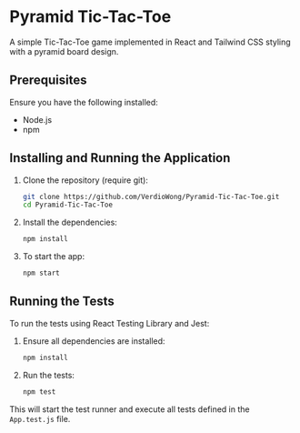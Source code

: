 
# Pyramid Tic-Tac-Toe

A simple Tic-Tac-Toe game implemented in React and Tailwind CSS styling with a pyramid board design.

## Prerequisites

Ensure you have the following installed:

- Node.js
- npm

## Installing and Running the Application

1. Clone the repository (require git):

   ```bash
   git clone https://github.com/VerdioWong/Pyramid-Tic-Tac-Toe.git
   cd Pyramid-Tic-Tac-Toe
   ```

2. Install the dependencies:

   ```bash
   npm install
   ```

3. To start the app:

   ```bash
   npm start
   ```

## Running the Tests

To run the tests using React Testing Library and Jest:

1. Ensure all dependencies are installed:

   ```bash
   npm install
   ```

2. Run the tests:

   ```bash
   npm test
   ```

This will start the test runner and execute all tests defined in the `App.test.js` file.
